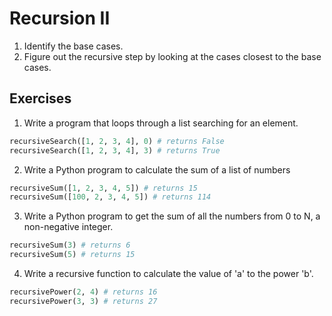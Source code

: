 # Recursion II
1. Identify the base cases.
2. Figure out the recursive step by looking at the cases closest to the base cases.

## Exercises
1. Write a program that loops through a list searching for an element.
```python
recursiveSearch([1, 2, 3, 4], 0) # returns False
recursiveSearch([1, 2, 3, 4], 3) # returns True
```

2. Write a Python program to calculate the sum of a list of numbers
```python
recursiveSum([1, 2, 3, 4, 5]) # returns 15
recursiveSum([100, 2, 3, 4, 5]) # returns 114
```

3. Write a Python program to get the sum of all the numbers from 0 to N, a non-negative integer.
```python
recursiveSum(3) # returns 6
recursiveSum(5) # returns 15
```

4. Write a recursive function to calculate the value of 'a' to the power 'b'.
```python
recursivePower(2, 4) # returns 16
recursivePower(3, 3) # returns 27
```
